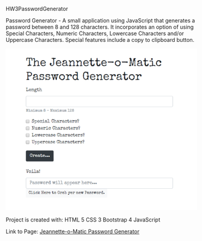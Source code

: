 HW3PasswordGenerator

Password Generator - A small application using JavaScript that generates a password between 8 and 128 characters. It incorporates an option of using Special Characters, Numeric Characters, Lowercase Characters and/or Uppercase Characters. Special features include a copy to clipboard button.

![Screenshot of Project](/myassignmentscreenshot.png)

Project is created with:
HTML 5
CSS 3
Bootstrap 4
JavaScript

Link to Page:
[Jeannette-o-Matic Password Generator](https://antlerbaby.github.io/HW3PasswordGenerator/)